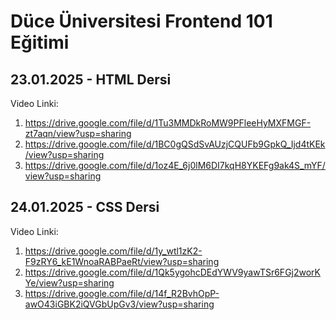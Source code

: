 # Düce Üniversitesi Frontend 101 Eğitimi

## 23.01.2025 - HTML Dersi
Video Linki: 
1. https://drive.google.com/file/d/1Tu3MMDkRoMW9PFleeHyMXFMGF-zt7aqn/view?usp=sharing
2. https://drive.google.com/file/d/1BC0gQSdSvAUzjCQUFb9GpkQ_Ijd4tKEk/view?usp=sharing
3. https://drive.google.com/file/d/1oz4E_6j0lM6DI7kqH8YKEFg9ak4S_mYF/view?usp=sharing

## 24.01.2025 - CSS Dersi
Video Linki:
1. https://drive.google.com/file/d/1y_wtl1zK2-F9zRY6_kE1WnoaRABPaeRt/view?usp=sharing
2. https://drive.google.com/file/d/1Qk5ygohcDEdYWV9yawTSr6FGj2worKYe/view?usp=sharing
3. https://drive.google.com/file/d/14f_R2BvhOpP-awO43iGBK2iQVGbUpGv3/view?usp=sharing
